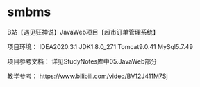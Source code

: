 # smbms
B站【遇见狂神说】JavaWeb项目【超市订单管理系统】

项目环境：
IDEA2020.3.1 JDK1.8.0_271 Tomcat9.0.41 MySql5.7.49

项目参考文档：
详见StudyNotes库中05.JavaWeb部分

教学参考：
https://www.bilibili.com/video/BV12J411M7Sj
